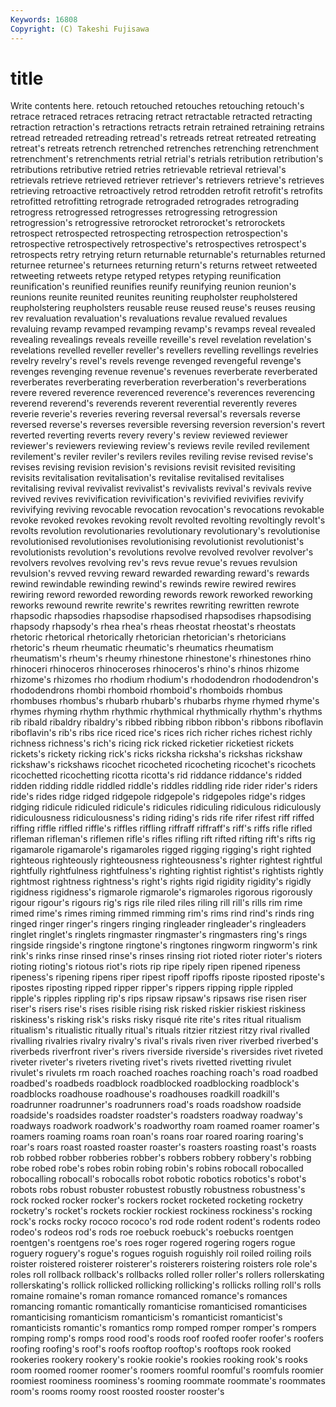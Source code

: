```yaml
---
Keywords: 16808 
Copyright: (C) Takeshi Fujisawa
---
```


# title

Write contents here.
retouch retouched retouches retouching retouch's retrace
retraced retraces retracing retract retractable retracted retracting retraction retraction's retractions
retracts retrain retrained retraining retrains retread retreaded retreading retread's retreads
retreat retreated retreating retreat's retreats retrench retrenched retrenches retrenching retrenchment
retrenchment's retrenchments retrial retrial's retrials retribution retribution's retributions retributive retried
retries retrievable retrieval retrieval's retrievals retrieve retrieved retriever retriever's retrievers
retrieve's retrieves retrieving retroactive retroactively retrod retrodden retrofit retrofit's retrofits
retrofitted retrofitting retrograde retrograded retrogrades retrograding retrogress retrogressed retrogresses retrogressing
retrogression retrogression's retrogressive retrorocket retrorocket's retrorockets retrospect retrospected retrospecting retrospection
retrospection's retrospective retrospectively retrospective's retrospectives retrospect's retrospects retry retrying return
returnable returnable's returnables returned returnee returnee's returnees returning return's returns
retweet retweeted retweeting retweets retype retyped retypes retyping reunification reunification's
reunified reunifies reunify reunifying reunion reunion's reunions reunite reunited reunites
reuniting reupholster reupholstered reupholstering reupholsters reusable reuse reused reuse's reuses
reusing rev revaluation revaluation's revaluations revalue revalued revalues revaluing revamp
revamped revamping revamp's revamps reveal revealed revealing revealings reveals reveille
reveille's revel revelation revelation's revelations revelled reveller reveller's revellers revelling
revellings revelries revelry revelry's revel's revels revenge revenged revengeful revenge's
revenges revenging revenue revenue's revenues reverberate reverberated reverberates reverberating reverberation
reverberation's reverberations revere revered reverence reverenced reverence's reverences reverencing reverend
reverend's reverends reverent reverential reverently reveres reverie reverie's reveries revering
reversal reversal's reversals reverse reversed reverse's reverses reversible reversing reversion
reversion's revert reverted reverting reverts revery revery's review reviewed reviewer
reviewer's reviewers reviewing review's reviews revile reviled revilement revilement's reviler
reviler's revilers reviles reviling revise revised revise's revises revising revision
revision's revisions revisit revisited revisiting revisits revitalisation revitalisation's revitalise revitalised
revitalises revitalising revival revivalist revivalist's revivalists revival's revivals revive revived
revives revivification revivification's revivified revivifies revivify revivifying reviving revocable revocation
revocation's revocations revokable revoke revoked revokes revoking revolt revolted revolting
revoltingly revolt's revolts revolution revolutionaries revolutionary revolutionary's revolutionise revolutionised revolutionises
revolutionising revolutionist revolutionist's revolutionists revolution's revolutions revolve revolved revolver revolver's
revolvers revolves revolving rev's revs revue revue's revues revulsion revulsion's
revved revving reward rewarded rewarding reward's rewards rewind rewindable rewinding
rewind's rewinds rewire rewired rewires rewiring reword reworded rewording rewords
rework reworked reworking reworks rewound rewrite rewrite's rewrites rewriting rewritten
rewrote rhapsodic rhapsodies rhapsodise rhapsodised rhapsodises rhapsodising rhapsody rhapsody's rhea
rhea's rheas rheostat rheostat's rheostats rhetoric rhetorical rhetorically rhetorician rhetorician's
rhetoricians rhetoric's rheum rheumatic rheumatic's rheumatics rheumatism rheumatism's rheum's rheumy
rhinestone rhinestone's rhinestones rhino rhinoceri rhinoceros rhinoceroses rhinoceros's rhino's rhinos
rhizome rhizome's rhizomes rho rhodium rhodium's rhododendron rhododendron's rhododendrons rhombi
rhomboid rhomboid's rhomboids rhombus rhombuses rhombus's rhubarb rhubarb's rhubarbs rhyme
rhymed rhyme's rhymes rhyming rhythm rhythmic rhythmical rhythmically rhythm's rhythms
rib ribald ribaldry ribaldry's ribbed ribbing ribbon ribbon's ribbons riboflavin
riboflavin's rib's ribs rice riced rice's rices rich richer riches
richest richly richness richness's rich's ricing rick ricked ricketier ricketiest
rickets rickets's rickety ricking rick's ricks ricksha ricksha's rickshas rickshaw
rickshaw's rickshaws ricochet ricocheted ricocheting ricochet's ricochets ricochetted ricochetting ricotta
ricotta's rid riddance riddance's ridded ridden ridding riddle riddled riddle's
riddles riddling ride rider rider's riders ride's rides ridge ridged
ridgepole ridgepole's ridgepoles ridge's ridges ridging ridicule ridiculed ridicule's ridicules
ridiculing ridiculous ridiculously ridiculousness ridiculousness's riding riding's rids rife rifer
rifest riff riffed riffing riffle riffled riffle's riffles riffling riffraff
riffraff's riff's riffs rifle rifled rifleman rifleman's riflemen rifle's rifles
rifling rift rifted rifting rift's rifts rig rigamarole rigamarole's rigamaroles
rigged rigging rigging's right righted righteous righteously righteousness righteousness's righter
rightest rightful rightfully rightfulness rightfulness's righting rightist rightist's rightists rightly
rightmost rightness rightness's right's rights rigid rigidity rigidity's rigidly rigidness
rigidness's rigmarole rigmarole's rigmaroles rigorous rigorously rigour rigour's rigours rig's
rigs rile riled riles riling rill rill's rills rim rime
rimed rime's rimes riming rimmed rimming rim's rims rind rind's
rinds ring ringed ringer ringer's ringers ringing ringleader ringleader's ringleaders
ringlet ringlet's ringlets ringmaster ringmaster's ringmasters ring's rings ringside ringside's
ringtone ringtone's ringtones ringworm ringworm's rink rink's rinks rinse rinsed
rinse's rinses rinsing riot rioted rioter rioter's rioters rioting rioting's
riotous riot's riots rip ripe ripely ripen ripened ripeness ripeness's
ripening ripens riper ripest ripoff ripoffs riposte riposted riposte's ripostes
riposting ripped ripper ripper's rippers ripping ripple rippled ripple's ripples
rippling rip's rips ripsaw ripsaw's ripsaws rise risen riser riser's
risers rise's rises risible rising risk risked riskier riskiest riskiness
riskiness's risking risk's risks risky risqué rite rite's rites ritual
ritualism ritualism's ritualistic ritually ritual's rituals ritzier ritziest ritzy rival
rivalled rivalling rivalries rivalry rivalry's rival's rivals riven river riverbed
riverbed's riverbeds riverfront river's rivers riverside riverside's riversides rivet riveted
riveter riveter's riveters riveting rivet's rivets rivetted rivetting rivulet rivulet's
rivulets rm roach roached roaches roaching roach's road roadbed roadbed's
roadbeds roadblock roadblocked roadblocking roadblock's roadblocks roadhouse roadhouse's roadhouses roadkill
roadkill's roadrunner roadrunner's roadrunners road's roads roadshow roadside roadside's roadsides
roadster roadster's roadsters roadway roadway's roadways roadwork roadwork's roadworthy roam
roamed roamer roamer's roamers roaming roams roan roan's roans roar
roared roaring roaring's roar's roars roast roasted roaster roaster's roasters
roasting roast's roasts rob robbed robber robberies robber's robbers robbery
robbery's robbing robe robed robe's robes robin robing robin's robins
robocall robocalled robocalling robocall's robocalls robot robotic robotics robotics's robot's
robots robs robust robuster robustest robustly robustness robustness's rock rocked
rocker rocker's rockers rocket rocketed rocketing rocketry rocketry's rocket's rockets
rockier rockiest rockiness rockiness's rocking rock's rocks rocky rococo rococo's
rod rode rodent rodent's rodents rodeo rodeo's rodeos rod's rods
roe roebuck roebuck's roebucks roentgen roentgen's roentgens roe's roes roger
rogered rogering rogers rogue roguery roguery's rogue's rogues roguish roguishly
roil roiled roiling roils roister roistered roisterer roisterer's roisterers roistering
roisters role role's roles roll rollback rollback's rollbacks rolled roller
roller's rollers rollerskating rollerskating's rollick rollicked rollicking rollicking's rollicks rolling
roll's rolls romaine romaine's roman romance romanced romance's romances romancing
romantic romantically romanticise romanticised romanticises romanticising romanticism romanticism's romanticist romanticist's
romanticists romantic's romantics romp romped romper romper's rompers romping romp's
romps rood rood's roods roof roofed roofer roofer's roofers roofing
roofing's roof's roofs rooftop rooftop's rooftops rook rooked rookeries rookery
rookery's rookie rookie's rookies rooking rook's rooks room roomed roomer
roomer's roomers roomful roomful's roomfuls roomier roomiest roominess roominess's rooming
roommate roommate's roommates room's rooms roomy roost roosted rooster rooster's
